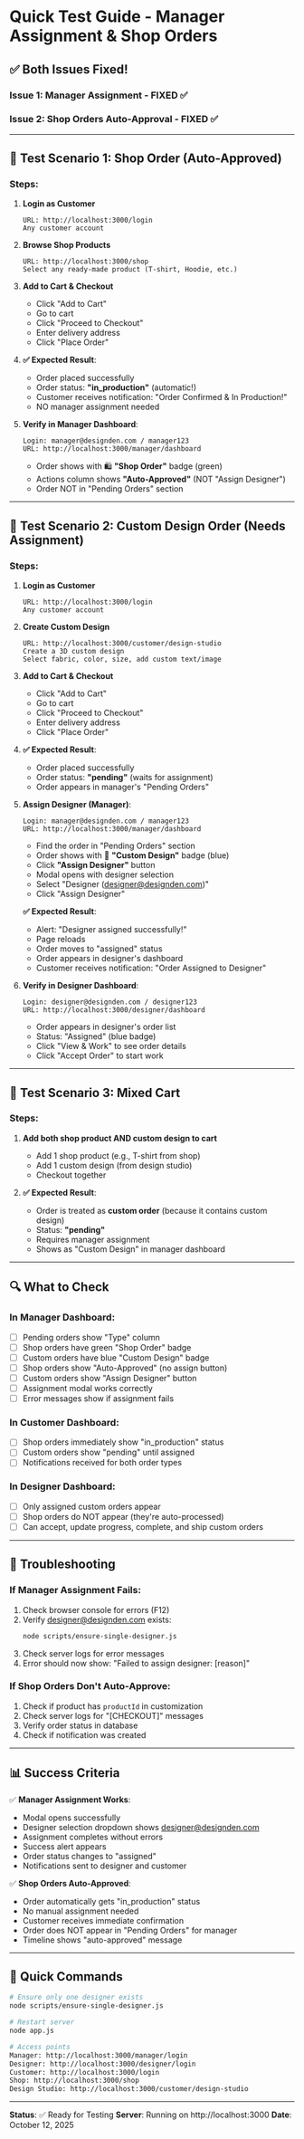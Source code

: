 # Quick Test Guide - Manager Assignment & Shop Orders

## ✅ Both Issues Fixed!

### Issue 1: Manager Assignment - FIXED ✅

### Issue 2: Shop Orders Auto-Approval - FIXED ✅

---

## 🧪 Test Scenario 1: Shop Order (Auto-Approved)

### Steps:

1. **Login as Customer**

   ```
   URL: http://localhost:3000/login
   Any customer account
   ```

2. **Browse Shop Products**

   ```
   URL: http://localhost:3000/shop
   Select any ready-made product (T-shirt, Hoodie, etc.)
   ```

3. **Add to Cart & Checkout**

   - Click "Add to Cart"
   - Go to cart
   - Click "Proceed to Checkout"
   - Enter delivery address
   - Click "Place Order"

4. **✅ Expected Result**:

   - Order placed successfully
   - Order status: **"in_production"** (automatic!)
   - Customer receives notification: "Order Confirmed & In Production!"
   - NO manager assignment needed

5. **Verify in Manager Dashboard**:
   ```
   Login: manager@designden.com / manager123
   URL: http://localhost:3000/manager/dashboard
   ```
   - Order shows with 🛍️ **"Shop Order"** badge (green)
   - Actions column shows **"Auto-Approved"** (NOT "Assign Designer")
   - Order NOT in "Pending Orders" section

---

## 🧪 Test Scenario 2: Custom Design Order (Needs Assignment)

### Steps:

1. **Login as Customer**

   ```
   URL: http://localhost:3000/login
   Any customer account
   ```

2. **Create Custom Design**

   ```
   URL: http://localhost:3000/customer/design-studio
   Create a 3D custom design
   Select fabric, color, size, add custom text/image
   ```

3. **Add to Cart & Checkout**

   - Click "Add to Cart"
   - Go to cart
   - Click "Proceed to Checkout"
   - Enter delivery address
   - Click "Place Order"

4. **✅ Expected Result**:

   - Order placed successfully
   - Order status: **"pending"** (waits for assignment)
   - Order appears in manager's "Pending Orders"

5. **Assign Designer (Manager)**:

   ```
   Login: manager@designden.com / manager123
   URL: http://localhost:3000/manager/dashboard
   ```

   - Find the order in "Pending Orders" section
   - Order shows with 🎨 **"Custom Design"** badge (blue)
   - Click **"Assign Designer"** button
   - Modal opens with designer selection
   - Select "Designer (designer@designden.com)"
   - Click "Assign Designer"

   **✅ Expected Result**:

   - Alert: "Designer assigned successfully!"
   - Page reloads
   - Order moves to "assigned" status
   - Order appears in designer's dashboard
   - Customer receives notification: "Order Assigned to Designer"

6. **Verify in Designer Dashboard**:
   ```
   Login: designer@designden.com / designer123
   URL: http://localhost:3000/designer/dashboard
   ```
   - Order appears in designer's order list
   - Status: "Assigned" (blue badge)
   - Click "View & Work" to see order details
   - Click "Accept Order" to start work

---

## 🧪 Test Scenario 3: Mixed Cart

### Steps:

1. **Add both shop product AND custom design to cart**

   - Add 1 shop product (e.g., T-shirt from shop)
   - Add 1 custom design (from design studio)
   - Checkout together

2. **✅ Expected Result**:
   - Order is treated as **custom order** (because it contains custom design)
   - Status: **"pending"**
   - Requires manager assignment
   - Shows as "Custom Design" in manager dashboard

---

## 🔍 What to Check

### In Manager Dashboard:

- [ ] Pending orders show "Type" column
- [ ] Shop orders have green "Shop Order" badge
- [ ] Custom orders have blue "Custom Design" badge
- [ ] Shop orders show "Auto-Approved" (no assign button)
- [ ] Custom orders show "Assign Designer" button
- [ ] Assignment modal works correctly
- [ ] Error messages show if assignment fails

### In Customer Dashboard:

- [ ] Shop orders immediately show "in_production" status
- [ ] Custom orders show "pending" until assigned
- [ ] Notifications received for both order types

### In Designer Dashboard:

- [ ] Only assigned custom orders appear
- [ ] Shop orders do NOT appear (they're auto-processed)
- [ ] Can accept, update progress, complete, and ship custom orders

---

## 🐛 Troubleshooting

### If Manager Assignment Fails:

1. Check browser console for errors (F12)
2. Verify designer@designden.com exists:
   ```bash
   node scripts/ensure-single-designer.js
   ```
3. Check server logs for error messages
4. Error should now show: "Failed to assign designer: [reason]"

### If Shop Orders Don't Auto-Approve:

1. Check if product has `productId` in customization
2. Check server logs for "[CHECKOUT]" messages
3. Verify order status in database
4. Check if notification was created

---

## 📊 Success Criteria

✅ **Manager Assignment Works**:

- Modal opens successfully
- Designer selection dropdown shows designer@designden.com
- Assignment completes without errors
- Success alert appears
- Order status changes to "assigned"
- Notifications sent to designer and customer

✅ **Shop Orders Auto-Approved**:

- Order automatically gets "in_production" status
- No manual assignment needed
- Customer receives immediate confirmation
- Order does NOT appear in "Pending Orders" for manager
- Timeline shows "auto-approved" message

---

## 🚀 Quick Commands

```bash
# Ensure only one designer exists
node scripts/ensure-single-designer.js

# Restart server
node app.js

# Access points
Manager: http://localhost:3000/manager/login
Designer: http://localhost:3000/designer/login
Customer: http://localhost:3000/login
Shop: http://localhost:3000/shop
Design Studio: http://localhost:3000/customer/design-studio
```

---

**Status**: ✅ Ready for Testing
**Server**: Running on http://localhost:3000
**Date**: October 12, 2025
